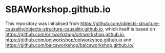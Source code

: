 # SBAWorkshop.github.io

This repository was initialised from https://github.com/objects-structure-causality/objects-structure-causality.github.io, which
itself is based on https://github.com/orlrworkshop/orlrworkshop.github.io, https://github.com/oolworkshop/oolworkshop.github.io and https://github.com/baicsworkshop/baicsworkshop.github.io/ 
